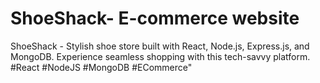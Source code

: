 # ShoeShack- E-commerce website
ShoeShack - Stylish shoe store built with React, Node.js, Express.js, and MongoDB. Experience seamless shopping with this tech-savvy platform. 
#React #NodeJS #MongoDB #ECommerce"




